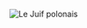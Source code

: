 ![Le Juif polonais](https://upload.wikimedia.org/wikipedia/commons/thumb/1/13/Rosy_ermine_moth_%28Trosia_nigropunctigera%29.jpg/400px-Rosy_ermine_moth_%28Trosia_nigropunctigera%29.jpg)